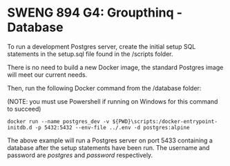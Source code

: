 # SWENG 894 G4: Groupthinq - Database

To run a development Postgres server, create the initial setup SQL statements in the setup.sql file found in the /scripts folder.

There is no need to build a new Docker image, the standard Postgres image will meet our current needs.

Then, run the following Docker command from the /database folder:

(NOTE: you must use Powershell if running on Windows for this command to succeed)

```
docker run --name postgres_dev -v ${PWD}\scripts:/docker-entrypoint-initdb.d -p 5432:5432 --env-file ../.env -d postgres:alpine

```

The above example will run a Postgres server on port 5433 containing a database after the setup statements have been run. The username and password are _postgres_ and _password_ respectively.
